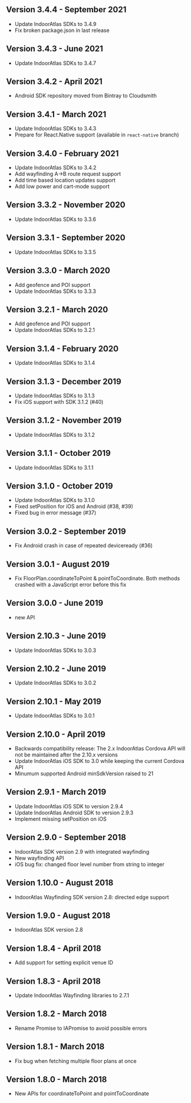 Version 3.4.4 - September 2021
----------------
 * Update IndoorAtlas SDKs to 3.4.9
 * Fix broken package.json in last release

Version 3.4.3 - June 2021
----------------
 * Update IndoorAtlas SDKs to 3.4.7

Version 3.4.2 - April 2021
----------------
 * Android SDK repository moved from Bintray to Cloudsmith

Version 3.4.1 - March 2021
----------------
 * Update IndoorAtlas SDKs to 3.4.3
 * Prepare for React.Native support (available in `react-native` branch)

Version 3.4.0 - February 2021
----------------
 * Update IndoorAtlas SDKs to 3.4.2
 * Add wayfinding A->B route request support
 * Add time based location updates support
 * Add low power and cart-mode support

Version 3.3.2 - November 2020
----------------
 * Update IndoorAtlas SDKs to 3.3.6

Version 3.3.1 - September 2020
----------------
 * Update IndoorAtlas SDKs to 3.3.5

Version 3.3.0 - March 2020
----------------
 * Add geofence and POI support
 * Update IndoorAtlas SDKs to 3.3.3

Version 3.2.1 - March 2020
----------------
 * Add geofence and POI support
 * Update IndoorAtlas SDKs to 3.2.1

Version 3.1.4 - February 2020
----------------
 * Update IndoorAtlas SDKs to 3.1.4

Version 3.1.3 - December 2019
----------------
 * Update IndoorAtlas SDKs to 3.1.3
 * Fix iOS support with SDK 3.1.2 (#40)

Version 3.1.2 - November 2019
----------------
 * Update IndoorAtlas SDKs to 3.1.2

Version 3.1.1 - October 2019
----------------
 * Update IndoorAtlas SDKs to 3.1.1

Version 3.1.0 - October 2019
----------------
* Update IndoorAtlas SDKs to 3.1.0
* Fixed setPosition for iOS and Android (#38, #39)
* Fixed bug in error message (#37)

Version 3.0.2 - September 2019
----------------
 * Fix Android crash in case of repeated deviceready (#36)

Version 3.0.1 - August 2019
----------------
 * Fix FloorPlan.coordinateToPoint & pointToCoordinate. Both methods
   crashed with a JavaScript error before this fix

Version 3.0.0 - June 2019
----------------
 * new API

Version 2.10.3 - June 2019
------------------------------
 * Update IndoorAtlas SDKs to 3.0.3

Version 2.10.2 - June 2019
------------------------------
 * Update IndoorAtlas SDKs to 3.0.2

Version 2.10.1 - May 2019
------------------------------
 * Update IndoorAtlas SDKs to 3.0.1

Version 2.10.0 - April 2019
------------------------------
 * Backwards compatibility release: The 2.x IndoorAtlas Cordova API will not
   be maintained after the 2.10.x versions
 * Update IndoorAtlas iOS SDK to 3.0 while keeping the current Cordova API
 * Minumum supported Android minSdkVersion raised to 21

Version 2.9.1 - March 2019
------------------------------
 * Update IndoorAtlas iOS SDK to version 2.9.4
 * Update IndoorAtlas Android SDK to version 2.9.3
 * Implement missing setPosition on iOS

Version 2.9.0 - September 2018
------------------------------
 * IndoorAtlas SDK version 2.9 with integrated wayfinding
 * New wayfinding API
 * iOS bug fix: changed floor level number from string to integer

Version 1.10.0 - August 2018
------------------------------
* IndoorAtlas Wayfinding SDK version 2.8: directed edge support

Version 1.9.0 - August 2018
------------------------------
* IndoorAtlas SDK version 2.8

Version 1.8.4 - April 2018
------------------------------
* Add support for setting explicit venue ID

Version 1.8.3 - April 2018
------------------------------
* Update IndoorAtlas Wayfinding libraries to 2.7.1

Version 1.8.2 - March 2018
------------------------------
* Rename Promise to IAPromise to avoid possible errors

Version 1.8.1 - March 2018
------------------------------
* Fix bug when fetching multiple floor plans at once

Version 1.8.0 - March 2018
------------------------------
* New APIs for coordinateToPoint and pointToCoordinate

